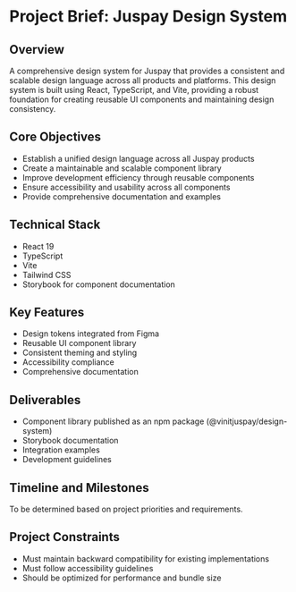 # Project Brief: Juspay Design System

## Overview
A comprehensive design system for Juspay that provides a consistent and scalable design language across all products and platforms. This design system is built using React, TypeScript, and Vite, providing a robust foundation for creating reusable UI components and maintaining design consistency.

## Core Objectives
- Establish a unified design language across all Juspay products
- Create a maintainable and scalable component library
- Improve development efficiency through reusable components
- Ensure accessibility and usability across all components
- Provide comprehensive documentation and examples

## Technical Stack
- React 19
- TypeScript
- Vite
- Tailwind CSS
- Storybook for component documentation

## Key Features
- Design tokens integrated from Figma
- Reusable UI component library
- Consistent theming and styling
- Accessibility compliance
- Comprehensive documentation

## Deliverables
- Component library published as an npm package (@vinitjuspay/design-system)
- Storybook documentation
- Integration examples
- Development guidelines

## Timeline and Milestones
To be determined based on project priorities and requirements.

## Project Constraints
- Must maintain backward compatibility for existing implementations
- Must follow accessibility guidelines
- Should be optimized for performance and bundle size 